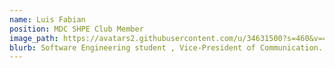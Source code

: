 ```yaml
---
name: Luis Fabian
position: MDC SHPE Club Member
image_path: https://avatars2.githubusercontent.com/u/34631500?s=460&v=4
blurb: Software Engineering student , Vice-President of Communication. 
---
```


